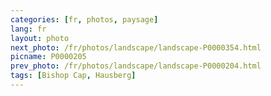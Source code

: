 ```yaml
---
categories: [fr, photos, paysage]
lang: fr
layout: photo
next_photo: /fr/photos/landscape/landscape-P0000354.html
picname: P0000205
prev_photo: /fr/photos/landscape/landscape-P0000204.html
tags: [Bishop Cap, Hausberg]
---
```

